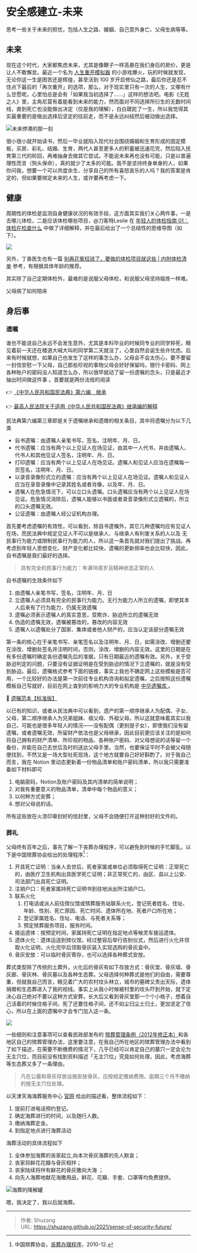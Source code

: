 # 安全感建立-未来


思考一些关于未来的担忧，包括人生之路、婚姻、自己意外身亡、父母生病等等。

<!--more-->

## 未来

现在这个时代，大家都焦虑未来，尤其是像鞭子一样高悬在我们身后的房价，更是让人不敢懈怠。最近一个名为 [人生重开模拟器](https://liferestart.syaro.io/view/) 的小游戏爆火，玩的时候就发现，无论你这一生是困苦还是辉煌，甚至活到 100 岁开启修仙之路，最后你还是忍不住点下最后的「再次重开」的选项，那么，对于现实里只有一次的人生，又哪有什么甘愿呢，心里怕总是会有「如果我当初选择了……」这样的想法吧。电影《无姓之人》里，主角尼莫有着能看到未来的能力，然而面对不同选择所衍生的无数时间线，直到死亡也没能做出决定（仅是我的理解），白白蹉跎了一生，所以我觉得其实最重要的是做出选择后坚定的往前走，而不是永远纠结然后被动做出选择。

![未来停滞的那一刻](D:\OneDrive\图片\博客图片\安全感建立-未来\SH_20210904_无姓之人.png)

很小很小就开始读书，然后一毕业就陷入现代社会围绕婚姻和生育形成的固定模板，买房、彩礼、结婚、生育，两代人甚至更多人的积蓄被迅速花完，然后陷入抚育第三代的轮回，再难抽身去做其它尝试。不能说未来再也没有可能，只是以普遍理性而言（狗头保命），真的就少了太多的可能。我不是坚持终身单身的人，如果你问我，想要一个可以共度余生、分享自己的所有喜怒哀乐的人吗？我的答案是肯定的，但如果要绑定未来的人生，或许要再考虑一下。

## 健康

周期性的体检是监测自身健康状况的有效手段，这方面其实我们关心两件事，一是去哪儿体检，二是应该体检哪些项目，@刀客特Leslie 在 [年轻人的体检指南 01：体检在检查什么](https://sspai.com/post/66539) 中做了详细解释，并在最后给出了一个总结性的思维导图（如下）。

![](https://cdn.sspai.com/2021/05/10/5befac6e9f89eebdb50efb18f5e8b324.png?imageView2/2/w/1120/q/90/interlace/1/ignore-error/1)

另外，丁香医生也有一篇 [别再花冤枉钱了，要做的体检项目就这些 | 内附体检清单](https://mp.weixin.qq.com/s/5CBG7v2roZ_ONR24bl_Nng) 参考，有根据具体年龄的推荐。

其实除了自己定期体检外，最难的是说服父母体检，和说服父母坚持锻炼一样难。

父母病了如何陪床

## 身后事

### 遗嘱

谁也不能说自己永远不会发生意外，尤其是本科毕业的时候同专业的同学猝死，眼见着前一天还在楼道大喊大叫的同学第二天就没了，心里自然会诞生些许忧虑。后来有时候就想，如果自己也发生了这样的事怎么办，父母会不会太伤心，要不要留一封信安慰一下父母，自己那些珍视的事物父母会好好保留吗，银行卡密码、网上各种账户的密码没人知道怎么办，所以很早就动了留一份遗嘱的念头，只是最近才抽出时间做这件事 。首要就是两份法规的阅读

:point_right: [《中华人民共和国民法典》第六编　继承](https://www.spp.gov.cn/spp/ssmfdyflvdtpgz/202008/t20200831_478418.shtml)

:point_right: [最高人民法院关于适用《中华人民共和国民法典》继承编的解释](http://www.court.gov.cn/fabu-xiangqing-282091.html)

民法典第六编第三章即是关于遗嘱继承和遗赠的相关条目，其中将遗嘱分为以下几类

- 自书遗嘱：由遗嘱人亲笔书写，签名，注明年、月、日。
- 代书遗嘱：应当有两个以上见证人在场见证，由其中一人代书，并由遗嘱人、代书人和其他见证人签名，注明年、月、日。
- 打印遗嘱：应当有两个以上见证人在场见证。遗嘱人和见证人应当在遗嘱每一页签名，注明年、月、日。
- 以录音录像形式立的遗嘱：应当有两个以上见证人在场见证。遗嘱人和见证人应当在录音录像中记录其姓名或者肖像，以及年、月、日。
- 遗嘱人在危急情况下，可以立口头遗嘱。口头遗嘱应当有两个以上见证人在场见证。危急情况消除后，遗嘱人能够以书面或者录音录像形式立遗嘱的，所立的口头遗嘱无效。
- 公证遗嘱：由遗嘱人经公证机构办理。

首先要考虑遗嘱的有效性，可以看到，除自书遗嘱外，其它几种遗嘱均应有见证人在场，而民法典中规定见证人不可以是继承人、与继承人有利害关系的人以及 无民事行为能力或限制民事行为能力的人，所以这一条首先就对我们提出了挑战。再考虑到年轻人思想变化、财产变化都比较快，遗嘱的更新频率也会比较快，因此，自书遗嘱是我们最好的选择。

> 具有完全的民事行为能力：年满18周岁且精神状态正常的人

自书遗嘱的生效条件如下

1. 由遗嘱人亲笔书写，签名，注明年、月、日
2. 立遗嘱人必须具有完全的民事行为能力。无行为能力人所立的遗嘱，即使其本人后来有了行为能力，仍属无效遗嘱
3. 遗嘱必须表示遗嘱人的真实意思，受欺诈、胁迫所立的遗嘱无效
4. 伪造的遗嘱无效，遗嘱被篡改的，篡改的内容无效
5. 遗嘱人以遗嘱处分了国家、集体或者他人财产的，应当认定该部分遗嘱无效

第一条的核心在于亲笔书写、亲笔签名以及注明年、月、日，如需涂改、增删还要在涂改、增删处签名并注明时间，否则，涂改、增删的内容无效。这里的日期是在有多份遗嘱时确定各份遗嘱先后的准据，只有日期最近的遗嘱有效。另外，关于受胁迫判定的问题，只要没有证据证明是在受到胁迫的情况下立遗嘱的，就是没有受到胁迫。最后，遗嘱格式参考下面的链接，事实上我也不确定网上这些模板是否可用，一个比较好的办法是第一次前往专业机构咨询和拟定遗嘱，之后按照这份遗嘱模板自己写就好，目前在网上查到的影响力大的专业机构是 [中华遗嘱库 ](https://www.will.org.cn/portal.php)。

📝 [遗嘱范本【标准版】](http://www.maxlaw.cn/hetong/988019958527.shtml)

以已有的知识，或者从民法典中可以看到，遗产的第一顺序继承人为配偶、子女、父母，第二顺序继承人为兄弟姐妹、祖父母、外祖父母。所以这就意味着其实以我自己，可能也是很多年轻人的情况——没有配偶（更别提子女），即使我们没有留遗嘱，或者遗嘱无效，所留财产依法也是父母继承，因此目前更应该关注的是如何将自己拥有的财产清单、所珍视的物品、各种账户密码、对父母想说的话等留一个备份，并能在自己去世后及时的送达父母手里。当然，也要保证平时不会被父母随便找到，不然又是一场大型社死现场，这个地方就要自己好好斟酌了。对于我自己而言，我在 Notion 里动态更新着一份物品清单和账户密码清单，所以我只需要准备如下材料即可

1. 电脑密码，Notion及账户密码及其内清单的简单说明；
2. 对我有重要意义的物品清单，清单中每个物品的意义；
3. 以何种方式安葬；
4. 想对父母说的话。

所有这些放在火漆印章封好的信封里，父母不会随便打开这种封好的文件的。

### 葬礼

父母终有百年之后，事先了解一下丧葬办理程序，可以避免到时候的手忙脚乱，以下是中国殡葬协会给出的处理程序[^1]：

1. 开具死亡证明：当亲人去世后，死者家属或单位必须取得死亡证明：正常死亡的，由医疗卫生机构出具医学死亡证明；非正常死亡的，由区、县以上公安、司法部门出具死亡证明。
2. 注销户口：死者家属持死亡证明书到驻地派出所注销户口。
3. 联系火化
   1. 打电话或派人前往殡仪馆或殡葬服务站联系火化，登记死者姓名、住址、年龄、性别、死亡原因、死亡时间、遗体所在地、死者户口所在地；
   2. 登记家属姓名、住址、电话、与死者关系等；
   3. 预定殡葬服务项目，服务时间。
4. 接运遗体：按预定时间，家属持死亡证明在指定地点等候灵车接运遗体。
5. 遗体火化：遗体运送到殡仪馆，经过整容后举行告别仪式，然后进行火化并领取火化证明，火化完毕后领取骨灰装入实现选购的骨灰盒中。
6. 骨灰安放：可以临时骨灰寄存，也可以选择各种葬式安放。

葬式类型除了传统的土葬外，火化后的骨灰有如下存放方式：骨灰堂、骨灰墙、骨灰廊、骨灰林、骨灰墓以及各种生态葬。父母选择何种葬式是他们的自由，需要尊重，但就我自己而言，眼见着广大的农村坟头林立，城市的墓碑又贵出天际，遗体捐赠和生态葬进入了我的视线。事实上从我小时候被村里的坟头吓到开始，就下定决心自己绝对不要以这种方式安葬，长大后又看到骨灰堂那一个个小格子，想着自己活着的时候住格子间，死了还要住格子间，还不如尘归尘土归土，更加坚定了信心，所以在上面的遗嘱中才会专门加入这一条。

![](https://images.unsplash.com/photo-1609735827387-ff9566d9f596?ixid=MnwxMjA3fDB8MHxwaG90by1wYWdlfHx8fGVufDB8fHx8&ixlib=rb-1.2.1&auto=format&fit=crop&w=1052&q=80)

一些细则和注意事项可以查看民政部发布的 [殡葬管理条例（2012年修正本）](http://www.mca.gov.cn/article/gk/fg/shsw/201507/20150715849122.shtml)和各地区自己的殡葬管理办法，这里要注意，在我自己所在地区的殡葬管理办法中看到了如下描述，在需要不断缴费的情况下，几乎已经可以肯定自己的墓穴一定会沦为无主穴位，而目前没有找到资料描述「无主穴位」究竟如何处理，因此，考虑海葬等生态葬又多了一条理由。

> 凡在公墓和骨灰存放设施安放骨灰，应按规定缴纳费用。逾期三个月不缴纳的按无主穴位处理。

以天津天海海葬服务中心 [官网](http://tjhaizang.com/) 给出的描述看，整体流程如下：

1. 提前打进电话预约登记。
2. 确定海葬进行的时间，以及随行人数。 
3. 缴纳海葬定金。
4. 到指定地点进行海葬活动

海葬活动的具体流程如下

1. 全体参加海葬的丧家起立,向本次骨灰海葬的先人默哀；
2. 丧家将鲜花花瓣与骨灰相拌；
3. 丧家陆续将拌有鲜花的骨灰撒向大海 ；
4. 向先人海葬地献花海撒用品，鲜花、花瓣、手套、口罩等均免费提供。

![海葬的降解罐](http://www.tian168.com/uploads/allimg/2010/1601550179230133.jpg)

嗯，我决定了，我以后就海葬。

[^1]:中国殡葬协会，[丧葬办理程序](http://chinabz.org/zcfg/bzjtxgfg/1543.html)，2010-12.





---

> 作者: Shuzang  
> URL: https://shuzang.github.io/2021/sense-of-security-future/  

